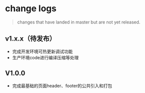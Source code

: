# change logs

> changes that have landed in master but are not yet released.

## v1.x.x（待发布）

- 完成开发环境可热更新调试功能
- 生产环境code进行编译压缩等处理

## V1.0.0

- 完成最基础的页面header、footer的公共引入和打包
